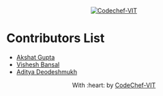 <p align="center"><a href="https://www.codechefvit.com" target="_blank"><img src="https://s3.amazonaws.com/codechef_shared/sites/all/themes/abessive/logo-3.png" title="CodeChef-VIT" alt="Codechef-VIT"></a>
</p>

# Contributors List
* [Akshat Gupta](https://github.com/akshatvg)
* [Vishesh Bansal](https://github.com/VisheshBansal)
* [Aditya Deodeshmukh](https://github.com/AdityaDeodeshmukh)

<p align="center">
	With :heart: by <a href="https://www.codechefvit.com" target="_blank">CodeChef-VIT</a>
</p>
